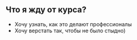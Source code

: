 ## Что я жду от курса?

* Хочу узнать, как это делают профессионалы
* Хочу верстать так, чтобы не было стыдно)
